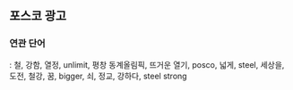 ## 포스코 광고

### 연관 단어

: 철, 강함, 열정, unlimit, 평창 동계올림픽, 뜨거운 열기, posco, 넓게, steel, 세상을, 도전, 철강, 꿈, bigger, 쇠, 정교, 강하다, steel strong



